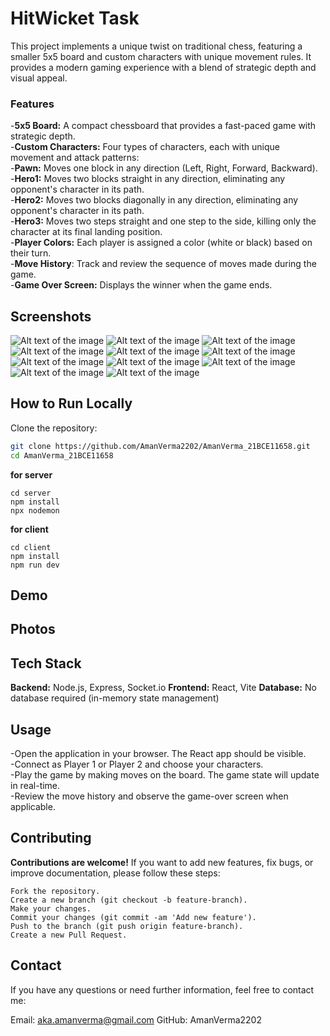 # HitWicket Task 

This project implements a unique twist on traditional chess, featuring a smaller 5x5 board and custom characters with unique movement rules. It provides a modern gaming experience with a blend of strategic depth and visual appeal.



### Features
-**5x5 Board:** A compact chessboard that provides a fast-paced game with strategic depth.<br/>
-**Custom Characters:** Four types of characters, each with unique movement and attack patterns:<br/>
-**Pawn:** Moves one block in any direction (Left, Right, Forward, Backward).<br/>
-**Hero1:** Moves two blocks straight in any direction, eliminating any opponent's character in its path.<br/>
-**Hero2:** Moves two blocks diagonally in any direction, eliminating any opponent's character in its path.<br/>
-**Hero3:** Moves two steps straight and one step to the side, killing only the character at its final landing position.<br/>
-**Player Colors:** Each player is assigned a color (white or black) based on their turn.<br/>
-**Move History**: Track and review the sequence of moves made during the game.<br/>
-**Game Over Screen:** Displays the winner when the game ends.<br/>


## Screenshots
![Alt text of the image](https://github.com/AmanVerma2202/AmanVerma_21BCE11658/blob/main/Screenshot%20(441).png)
![Alt text of the image](https://github.com/AmanVerma2202/AmanVerma_21BCE11658/blob/main/Screenshot%20(442).png)
![Alt text of the image](https://github.com/AmanVerma2202/AmanVerma_21BCE11658/blob/main/Screenshot%20(443).png)
![Alt text of the image](https://github.com/AmanVerma2202/AmanVerma_21BCE11658/blob/main/Screenshot%20(444).png)
![Alt text of the image](https://github.com/AmanVerma2202/AmanVerma_21BCE11658/blob/main/Screenshot%20(445).png)
![Alt text of the image](https://github.com/AmanVerma2202/AmanVerma_21BCE11658/blob/main/Screenshot%20(446).png)
![Alt text of the image](https://github.com/AmanVerma2202/AmanVerma_21BCE11658/blob/main/Screenshot%20(447).png)
![Alt text of the image](https://github.com/AmanVerma2202/AmanVerma_21BCE11658/blob/main/Screenshot%20(448).png)
![Alt text of the image](https://github.com/AmanVerma2202/AmanVerma_21BCE11658/blob/main/Screenshot%20(449).png)
![Alt text of the image](https://github.com/AmanVerma2202/AmanVerma_21BCE11658/blob/main/Screenshot%20(450).png)
![Alt text of the image](https://github.com/AmanVerma2202/AmanVerma_21BCE11658/blob/main/Screenshot%20(451).png)

## How to Run Locally

Clone the repository:

   ```bash
   git clone https://github.com/AmanVerma2202/AmanVerma_21BCE11658.git
   cd AmanVerma_21BCE11658
 ```
**for server**
```
cd server
npm install
npx nodemon
```
**for client**
```
cd client
npm install
npm run dev 
```

## Demo



## Photos



## Tech Stack

 
**Backend:** Node.js, Express, Socket.io
**Frontend:** React, Vite
**Database:** No database required (in-memory state management)



## Usage
-Open the application in your browser. The React app should be visible.<br/>
-Connect as Player 1 or Player 2 and choose your characters.<br/>
-Play the game by making moves on the board. The game state will update in real-time.<br/>
-Review the move history and observe the game-over screen when applicable.<br/>


## Contributing
**Contributions are welcome!** If you want to add new features, fix bugs, or improve documentation, please follow these steps:
```
Fork the repository.
Create a new branch (git checkout -b feature-branch).
Make your changes.
Commit your changes (git commit -am 'Add new feature').
Push to the branch (git push origin feature-branch).
Create a new Pull Request.
```



## Contact
If you have any questions or need further information, feel free to contact me:

Email: aka.amanverma@gmail.com
GitHub: AmanVerma2202
